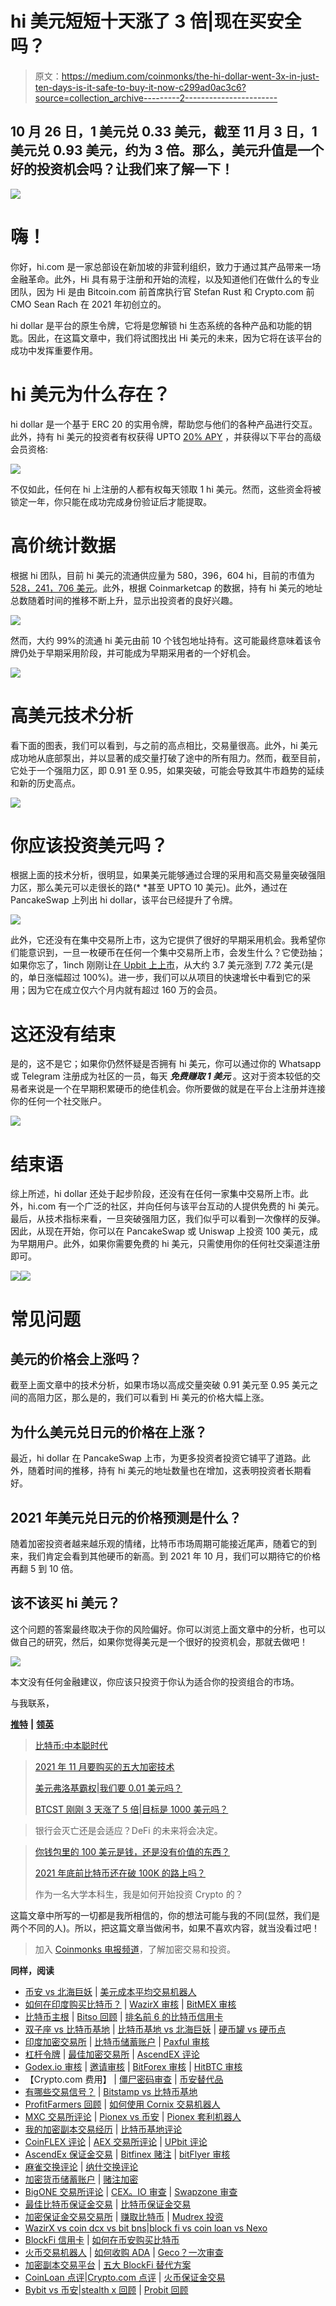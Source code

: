 # hi 美元短短十天涨了 3 倍|现在买安全吗？

> 原文：<https://medium.com/coinmonks/the-hi-dollar-went-3x-in-just-ten-days-is-it-safe-to-buy-it-now-c299ad0ac3c6?source=collection_archive---------2----------------------->

## 10 月 26 日，1 美元兑 0.33 美元，截至 11 月 3 日，1 美元兑 0.93 美元，约为 3 倍。那么，美元升值是一个好的投资机会吗？让我们来了解一下！

![](img/96bcdfa5a9deb424b97888b38131cd22.png)

# 嗨！

你好，hi.com 是一家总部设在新加坡的非营利组织，致力于通过其产品带来一场金融革命。此外，Hi 具有易于注册和开始的流程，以及知道他们在做什么的专业团队，因为 Hi 是由 Bitcoin.com 前首席执行官 Stefan Rust 和 Crypto.com 前 CMO Sean Rach 在 2021 年初创立的。

hi dollar 是平台的原生令牌，它将是您解锁 hi 生态系统的各种产品和功能的钥匙。因此，在这篇文章中，我们将试图找出 Hi 美元的未来，因为它将在该平台的成功中发挥重要作用。

# hi 美元为什么存在？

hi dollar 是一个基于 ERC 20 的实用令牌，帮助您与他们的各种产品进行交互。此外，持有 hi 美元的投资者有权获得 UPTO [20% APY](https://cms.hi.com/uploads/hi_Whitepaper_en_4da11a89e8.pdf) ，并获得以下平台的高级会员资格:

![](img/4809617f9d994a2ad1ce8914cf03c635.png)

不仅如此，任何在 hi 上注册的人都有权每天领取 1 hi 美元。然而，这些资金将被锁定一年，你只能在成功完成身份验证后才能提取。

# 高价统计数据

根据 hi 团队，目前 hi 美元的流通供应量为 580，396，604 hi，目前的市值为[528，241，706 美元](https://coinmarketcap.com/currencies/hi-dollar/)。此外，根据 Coinmarketcap 的数据，持有 hi 美元的地址总数随着时间的推移不断上升，显示出投资者的良好兴趣。

![](img/2b213b1e68d37fdfd8e0b783bac1dfac.png)

然而，大约 99%的流通 hi 美元由前 10 个钱包地址持有。这可能最终意味着该令牌仍处于早期采用阶段，并可能成为早期采用者的一个好机会。

![](img/1794e43ead7f072b1213e3ead5b05b6a.png)

# 高美元技术分析

看下面的图表，我们可以看到，与之前的高点相比，交易量很高。此外，hi 美元成功地从底部泵出，并以显著的成交量打破了途中的所有阻力。然而，截至目前，它处于一个强阻力区，即 0.91 至 0.95，如果突破，可能会导致其牛市趋势的延续和新的历史高点。

![](img/37c0f06a2e9627e14ebd109ea67b4a2a.png)

# 你应该投资美元吗？

根据上面的技术分析，很明显，如果美元能够通过合理的采用和高交易量突破强阻力区，那么美元可以走很长的路(* *甚至 UPTO 10 美元)。此外，通过在 PancakeSwap 上列出 hi dollar，该平台已经提升了令牌。

[![](img/2124b5050daa200f0ef10aed818fed19.png)](https://blog.coincodecap.com/go/hi)

此外，它还没有在集中交易所上市，这为它提供了很好的早期采用机会。我希望你们能意识到，一旦一枚硬币在任何一个集中交易所上市，会发生什么？它使劲抽；如果你忘了，1inch 刚刚让[在 Upbit 上上市](https://cryptobriefing.com/1inch-aave-soar-korean-exchange-listing/)，从大约 3.7 美元涨到 7.72 美元(是的，单日涨幅超过 100%)。进一步，我们可以从项目的快速增长中看到它的采用；因为它在成立仅六个月内就有超过 160 万的会员。

# 这还没有结束

是的，这不是它；如果你仍然怀疑是否拥有 hi 美元，你可以通过你的 Whatsapp 或 Telegram 注册成为社区的一员，每天 ***免费赚取 1 美元*** 。这对于资本较低的交易者来说是一个在早期积累硬币的绝佳机会。你所要做的就是在平台上注册并连接你的任何一个社交账户。

![](img/91cc56fcf163600fca82d99c4c24fe6f.png)

# 结束语

综上所述，hi dollar 还处于起步阶段，还没有在任何一家集中交易所上市。此外，hi.com 有一个广泛的社区，并向任何与该平台互动的人提供免费的 hi 美元。最后，从技术指标来看，一旦突破强阻力区，我们似乎可以看到一次像样的反弹。因此，从现在开始，你可以在 PancakeSwap 或 Uniswap 上投资 100 美元，成为早期用户。此外，如果你需要免费的 hi 美元，只需使用你的任何社交渠道注册即可。

[![](img/2124b5050daa200f0ef10aed818fed19.png)](https://blog.coincodecap.com/go/hi)![](img/0e3834b4dc4d081df78ac555a5991e4f.png)

# 常见问题

## 美元的价格会上涨吗？

截至上面文章中的技术分析，如果市场以高成交量突破 0.91 美元至 0.95 美元之间的高阻力区，那么是的，我们可以看到 Hi 美元的价格大幅上涨。

## **为什么美元兑日元的价格在上涨？**

最近，hi dollar 在 PancakeSwap 上市，为更多投资者投资它铺平了道路。此外，随着时间的推移，持有 hi 美元的地址数量也在增加，这表明投资者长期看好。

## **2021 年美元兑日元的价格预测是什么？**

随着加密投资者越来越乐观的情绪，比特币市场周期可能接近尾声，随着它的到来，我们肯定会看到其他硬币的新高。到 2021 年 10 月，我们可以期待它的价格再翻 5 到 10 倍。

## **该不该买 hi 美元？**

这个问题的答案最终取决于你的风险偏好。你可以浏览上面文章中的分析，也可以做自己的研究，然后，如果你觉得美元是一个很好的投资机会，那就去做吧！

[![](img/2124b5050daa200f0ef10aed818fed19.png)](https://blog.coincodecap.com/go/hi)

本文没有任何金融建议，你应该只投资于你认为适合你的投资组合的市场。

与我联系，

[**推特**](https://twitter.com/prabxat) **|** [**领英**](https://www.linkedin.com/in/praxhat/)

> [比特币:中本聪时代](/coinmonks/bitcoin-the-age-of-satoshi-nakamoto-fe58157e740d?source=user_profile---------0----------------------------)

> [2021 年 11 月要购买的五大加密技术](/coinmonks/top-5-crypto-to-buy-in-november-2021-b9c99c44a704?source=user_profile---------1----------------------------)
> 
> [美元弗洛基霸权|我们要 0.01 美元吗？](/coinmonks/the-floki-supremacy-are-we-going-to-0-01-6763d56b9734?source=user_profile---------1-------------------------------)
> 
> [BTCST 刚刚 3 天涨了 5 倍|目标是 1000 美元吗？](/coinmonks/btcst-just-went-5x-in-3-days-is-it-aiming-for-1-000-9dcba894c954?source=user_profile---------1----------------------------)

> 银行会灭亡还是会适应？DeFi 的未来将会决定。

> [你钱包里的 100 美元是钱，还是没有价值的东西？](/coinmonks/is-the-100-bill-in-your-wallet-money-or-something-that-has-no-value-99263e8dfba6?source=user_profile---------0----------------------------)
> 
> [2021 年底前比特币还在破 100K 的路上吗？](/coinmonks/is-bitcoin-still-on-its-path-to-break-100k-before-the-end-of-2021-4716a56745ce?source=user_profile---------1----------------------------)
> 
> 作为一名大学本科生，我是如何开始投资 Crypto 的？

这篇文章中所写的一切都是我所相信的，你的想法可能与我的不同(显然，我们是两个不同的人)。所以，把这篇文章当做闲书，如果不喜欢内容，就当没看过吧！

> 加入 [Coinmonks 电报频道](https://t.me/coincodecap)，了解加密交易和投资。

**同样，阅读**

*   [币安 vs 北海巨妖](https://blog.coincodecap.com/binance-vs-kraken) | [美元成本平均交易机器人](https://blog.coincodecap.com/pionex-dca-bot)
*   [如何在印度购买比特币？](/coinmonks/buy-bitcoin-in-india-feb50ddfef94) | [WazirX 审核](/coinmonks/wazirx-review-5c811b074f5b) | [BitMEX 审核](https://blog.coincodecap.com/bitmex-review)
*   [比特币主根](https://blog.coincodecap.com/bitcoin-taproot) | [Bitso 回顾](https://blog.coincodecap.com/bitso-review) | [排名前 6 的比特币信用卡](/coinmonks/bitcoin-credit-card-bc8ab6f377c6)
*   [双子座 vs 比特币基地](https://blog.coincodecap.com/gemini-vs-coinbase) | [比特币基地 vs 北海巨妖](https://blog.coincodecap.com/kraken-vs-coinbase) | [硬币罐 vs 硬币点](https://blog.coincodecap.com/coinspot-vs-coinjar)
*   [印度加密交易所](/coinmonks/bitcoin-exchange-in-india-7f1fe79715c9) | [比特币储蓄账户](/coinmonks/bitcoin-savings-account-e65b13f92451) | [Paxful 审核](/coinmonks/paxful-review-4daf2354ab70)
*   [杠杆令牌](/coinmonks/leveraged-token-3f5257808b22) | [最佳加密交易所](/coinmonks/crypto-exchange-dd2f9d6f3769) | [AscendEX 评论](/coinmonks/ascendex-review-53e829cf75fa)
*   [Godex.io 审核](/coinmonks/godex-io-review-7366086519fb) | [邀请审核](/coinmonks/invity-review-70f3030c0502) | [BitForex 审核](https://blog.coincodecap.com/bitforex-review) | [HitBTC 审核](/coinmonks/hitbtc-review-c5143c5d53c2)
*   【Crypto.com 费用】 | [僵尸密码审查](/coinmonks/botcrypto-review-2021-build-your-own-trading-bot-coincodecap-6b8332d736c7) | [币安替代品](https://blog.coincodecap.com/crypto-com-alternatives)
*   [有哪些交易信号？](https://blog.coincodecap.com/trading-signal) | [Bitstamp vs 比特币基地](https://blog.coincodecap.com/bitstamp-coinbase)
*   [ProfitFarmers 回顾](https://blog.coincodecap.com/profitfarmers-review) | [如何使用 Cornix 交易机器人](https://blog.coincodecap.com/cornix-trading-bot)
*   [MXC 交易所评论](/coinmonks/mxc-exchange-review-3af0ec1cba8c) | [Pionex vs 币安](https://blog.coincodecap.com/pionex-vs-binance) | [Pionex 套利机器人](https://blog.coincodecap.com/pionex-arbitrage-bot)
*   [我的加密副本交易经历](/coinmonks/my-experience-with-crypto-copy-trading-d6feb2ce3ac5) | [比特币基地评论](/coinmonks/coinbase-review-6ef4e0f56064)
*   [CoinFLEX 评论](https://blog.coincodecap.com/coinflex-review) | [AEX 交易所评论](https://blog.coincodecap.com/aex-exchange-review) | [UPbit 评论](https://blog.coincodecap.com/upbit-review)
*   [AscendEx 保证金交易](https://blog.coincodecap.com/ascendex-margin-trading) | [Bitfinex 赌注](https://blog.coincodecap.com/bitfinex-staking) | [bitFlyer 审核](https://blog.coincodecap.com/bitflyer-review)
*   [麻雀交换评论](https://blog.coincodecap.com/sparrow-exchange-review) | [纳什交换评论](https://blog.coincodecap.com/nash-exchange-review)
*   [加密货币储蓄账户](/coinmonks/cryptocurrency-savings-accounts-be3bc0feffbf) | [赌注加密](https://blog.coincodecap.com/staking-crypto)
*   [BigONE 交易所评论](/coinmonks/bigone-exchange-review-64705d85a1d4) | [CEX。IO 审查](https://blog.coincodecap.com/cex-io-review) | [Swapzone 审查](/coinmonks/swapzone-review-crypto-exchange-data-aggregator-e0ad78e55ed7)
*   [最佳比特币保证金交易](/coinmonks/bitcoin-margin-trading-exchange-bcbfcbf7b8e3) | [比特币保证金交易](https://blog.coincodecap.com/bityard-margin-trading)
*   [加密保证金交易交易所](/coinmonks/crypto-margin-trading-exchanges-428b1f7ad108) | [赚取比特币](/coinmonks/earn-bitcoin-6e8bd3c592d9) | [Mudrex 投资](https://blog.coincodecap.com/mudrex-invest-review-the-best-way-to-invest-in-crypto)
*   [WazirX vs coin dcx vs bit bns](/coinmonks/wazirx-vs-coindcx-vs-bitbns-149f4f19a2f1)|[block fi vs coin loan vs Nexo](/coinmonks/blockfi-vs-coinloan-vs-nexo-cb624635230d)
*   [BlockFi 信用卡](https://blog.coincodecap.com/blockfi-credit-card) | [如何在币安购买比特币](https://blog.coincodecap.com/buy-bitcoin-binance)
*   [火币交易机器人](https://blog.coincodecap.com/huobi-trading-bot) | [如何收购 ADA](https://blog.coincodecap.com/buy-ada-cardano) | [Geco？一次审查](https://blog.coincodecap.com/geco-one-review)
*   [加密副本交易平台](/coinmonks/top-10-crypto-copy-trading-platforms-for-beginners-d0c37c7d698c) | [五大 BlockFi 替代方案](https://blog.coincodecap.com/blockfi-alternatives)
*   [CoinLoan 点评](https://blog.coincodecap.com/coinloan-review)|[Crypto.com 点评](/coinmonks/crypto-com-review-f143dca1f74c) | [火币保证金交易](/coinmonks/huobi-margin-trading-b3b06cdc1519)
*   [Bybit vs 币安](https://blog.coincodecap.com/bybit-binance-moonxbt)|[stealth x 回顾](/coinmonks/stealthex-review-396c67309988) | [Probit 回顾](https://blog.coincodecap.com/probit-review)